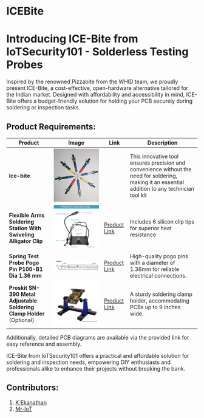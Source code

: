 # ICEBite

# Introducing ICE-Bite from IoTSecurity101 - Solderless Testing Probes

Inspired by the renowned Pizzabite from the WHID team, we proudly present ICE-Bite, a cost-effective, open-hardware alternative tailored for the Indian market. Designed with affordability and accessibility in mind, ICE-Bite offers a budget-friendly solution for holding your PCB securely during soldering or inspection tasks.

## Product Requirements:

| **Product** | **Image**  | **Link**  | **Description** | 
|----| ----|----|----|
| **Ice-bite**  | ![](/images/2.JPG)  | |  This innovative tool ensures precision and convenience without the need for soldering, making it an essential addition to any technician tool kit |
| **Flexible Arms Soldering Station With Swiveling Alligator Clip**| ![](/images/universal-holder.webp)| [Product Link](https://www.soldermall.com/products/TE-808-Universal-Magnifier-Helping-Hand-Fixture-Table-For--Motherboard-PCB.aspx)  | Includes 6 silicon clip tips for superior heat resistance |
| **Spring Test Probe Pogo Pin P100-B1 Dia 1.36 mm**  | ![](/images/springtestprobe.PNG) | [Product Link](https://www.farnell.com/datasheets/3968496.pdf) | High-quality pogo pins with a diameter of 1.36mm for reliable electrical connections.| [Datasheet](https://www.farnell.com/datasheets/3968496.pdf) |
| **Proskit SN-390 Metal Adjustable Soldering Clamp Holder** (Optional) | ![](/images/pcb-holder.jpg)| [Product Link](https://www.amazon.in/Proskit-SN-390-Adjustable-Soldering-Multicolour/dp/B07JKLC61F?th=1) |A sturdy soldering clamp holder, accommodating PCBs up to 9 inches wide.|


Additionally, detailed PCB diagrams are available via the provided link for easy reference and assembly.

ICE-Bite from IoTSecurity101 offers a practical and affordable solution for soldering and inspection needs, empowering DIY enthusiasts and professionals alike to enhance their projects without breaking the bank.


## Contributors:
1. [K Ekanathan](https://github.com/kekanath)
2. [Mr-IoT](https://github.com/V33RU)
